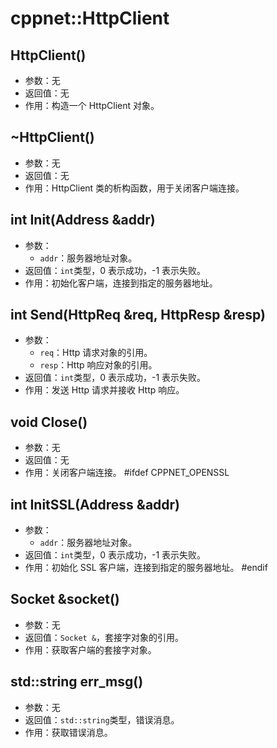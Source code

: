 # cppnet::HttpClient
## HttpClient()
- 参数：无
- 返回值：无
- 作用：构造一个 HttpClient 对象。
## ~HttpClient()
- 参数：无
- 返回值：无
- 作用：HttpClient 类的析构函数，用于关闭客户端连接。
## int Init(Address &addr)
- 参数：
    - `addr`：服务器地址对象。
- 返回值：`int`类型，0 表示成功，-1 表示失败。
- 作用：初始化客户端，连接到指定的服务器地址。
## int Send(HttpReq &req, HttpResp &resp)
- 参数：
    - `req`：Http 请求对象的引用。
    - `resp`：Http 响应对象的引用。
- 返回值：`int`类型，0 表示成功，-1 表示失败。
- 作用：发送 Http 请求并接收 Http 响应。
## void Close()
- 参数：无
- 返回值：无
- 作用：关闭客户端连接。
#ifdef CPPNET_OPENSSL
## int InitSSL(Address &addr)
- 参数：
    - `addr`：服务器地址对象。
- 返回值：`int`类型，0 表示成功，-1 表示失败。
- 作用：初始化 SSL 客户端，连接到指定的服务器地址。
    #endif
## Socket &socket()
- 参数：无
- 返回值：`Socket &`，套接字对象的引用。
- 作用：获取客户端的套接字对象。
## std::string err_msg()
- 参数：无
- 返回值：`std::string`类型，错误消息。
- 作用：获取错误消息。
